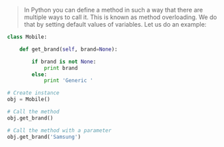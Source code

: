 
> In Python you can define a method in such a way that there are multiple ways to call
> it. This is known as method overloading. We do that by setting default values of
> variables. Let us do an example:

```python
class Mobile:

    def get_brand(self, brand=None):

        if brand is not None:
            print brand
        else:
            print 'Generic '

# Create instance
obj = Mobile()

# Call the method
obj.get_brand()

# Call the method with a parameter
obj.get_brand('Samsung')

```

